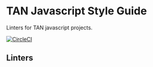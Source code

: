 # TAN Javascript Style Guide

Linters for TAN javascript projects.

[![CircleCI](https://circleci.com/gh/cleanoffer/javascript.svg?style=svg)](https://circleci.com/gh/cleanoffer/javascript)

## Linters


